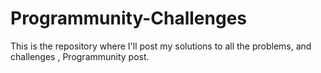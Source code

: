 # Programmunity-Challenges
This is the repository where I'll post my solutions to all the problems, and challenges , Programmunity post.
